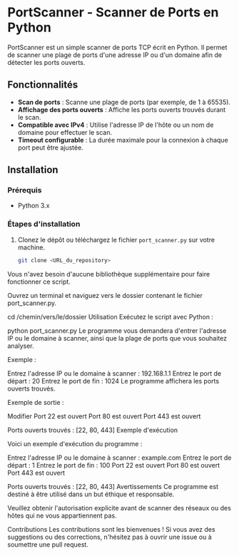 # PortScanner - Scanner de Ports en Python

PortScanner est un simple scanner de ports TCP écrit en Python. Il permet de scanner une plage de ports d'une adresse IP ou d'un domaine afin de détecter les ports ouverts.

## Fonctionnalités
- **Scan de ports** : Scanne une plage de ports (par exemple, de 1 à 65535).
- **Affichage des ports ouverts** : Affiche les ports ouverts trouvés durant le scan.
- **Compatible avec IPv4** : Utilise l'adresse IP de l'hôte ou un nom de domaine pour effectuer le scan.
- **Timeout configurable** : La durée maximale pour la connexion à chaque port peut être ajustée.

## Installation

### Prérequis
- Python 3.x

### Étapes d'installation

1. Clonez le dépôt ou téléchargez le fichier `port_scanner.py` sur votre machine.
   
   ```bash
   git clone <URL_du_repository>
Vous n'avez besoin d'aucune bibliothèque supplémentaire pour faire fonctionner ce script.

Ouvrez un terminal et naviguez vers le dossier contenant le fichier port_scanner.py.

cd /chemin/vers/le/dossier
Utilisation
Exécutez le script avec Python :

python port_scanner.py
Le programme vous demandera d'entrer l'adresse IP ou le domaine à scanner, ainsi que la plage de ports que vous souhaitez analyser.

Exemple :

Entrez l'adresse IP ou le domaine à scanner : 192.168.1.1
Entrez le port de départ : 20
Entrez le port de fin : 1024
Le programme affichera les ports ouverts trouvés.

Exemple de sortie :

Modifier
Port 22 est ouvert
Port 80 est ouvert
Port 443 est ouvert

Ports ouverts trouvés : [22, 80, 443]
Exemple d'exécution

Voici un exemple d'exécution du programme :

Entrez l'adresse IP ou le domaine à scanner : example.com
Entrez le port de départ : 1
Entrez le port de fin : 100
Port 22 est ouvert
Port 80 est ouvert
Port 443 est ouvert

Ports ouverts trouvés : [22, 80, 443]
Avertissements
Ce programme est destiné à être utilisé dans un but éthique et responsable.

Veuillez obtenir l'autorisation explicite avant de scanner des réseaux ou des hôtes qui ne vous appartiennent pas.

Contributions
Les contributions sont les bienvenues ! Si vous avez des suggestions ou des corrections, n'hésitez pas à ouvrir une issue ou à soumettre une pull request.
